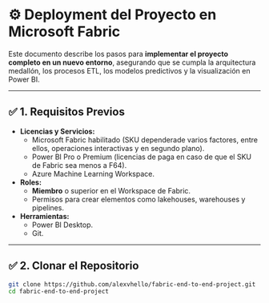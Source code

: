 # ⚙ Deployment del Proyecto en Microsoft Fabric

Este documento describe los pasos para **implementar el proyecto completo en un nuevo entorno**, asegurando que se cumpla la arquitectura medallón, los procesos ETL, los modelos predictivos y la visualización en Power BI.

---

## ✅ 1. Requisitos Previos

- **Licencias y Servicios:**
  - Microsoft Fabric habilitado (SKU dependerade varios factores, entre ellos, operaciones interactivas y en segundo plano).
  - Power BI Pro o Premium (licencias de paga en caso de que el SKU de Fabric sea menos a F64).
  - Azure Machine Learning Workspace.
- **Roles:**
  - **Miembro** o superior en el Workspace de Fabric.
  - Permisos para crear elementos como lakehouses, warehouses y pipelines.
- **Herramientas:**
  - Power BI Desktop.
  - Git.

---

## ✅ 2. Clonar el Repositorio

```bash
git clone https://github.com/alexvhello/fabric-end-to-end-project.git
cd fabric-end-to-end-project
